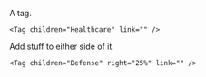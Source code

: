 A tag.

    <Tag children="Healthcare" link="" />

Add stuff to either side of it.

    <Tag children="Defense" right="25%" link="" />
